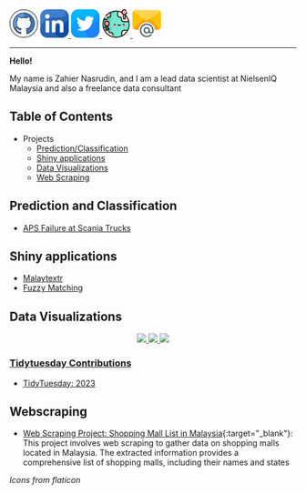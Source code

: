 <div
  <a href="https://github.com/zahiernasrudin" target="_blank"> 
  <img src="img/github.png" style="width: 50px; height: auto;"/> 
  </a> 
  
  <a href="https://www.linkedin.com/in/zahiernasrudin/" target="_blank"> 
  <img src="img/linkedin.png" style="width: 50px; height: auto;"/> 
  </a> 
  
  <a href="https://twitter.com/ZahierNasrudin" target="_blank"> 
  <img src="img/twitter.png" style="width: 50px; height: auto;"/> 
  </a> 
  
  <a href="https://zahier-nasrudin.netlify.app/" target="_blank"> 
  <img src="img/web.png" style="width: 50px; height: auto;"/> 
  </a> 
  
  <a href="mailto: zahiernasrudin@gmail.com" target="_blank"> 
  <img src="img/email.png" alt="GitHub Badge" style="width: 50px; height: auto;"/>
  
  </a>
  
</div>

------------------------------------------------------------------------

**Hello!**

My name is Zahier Nasrudin, and I am a lead data scientist at NielsenIQ Malaysia and also a freelance data consultant

## Table of Contents

- Projects
  - [Prediction/Classification](#prediction-and-classification)
  - [Shiny applications](#shiny-applications)
  - [Data Visualizations](#data-visualizations)
  - [Web Scraping](#webscraping)


## Prediction and Classification
- <a href="https://zahier-nasrudin.netlify.app/posts/2023-01-15-downsampling-aps-truck/downsampling-aps" target="_blank">APS Failure at Scania Trucks</a>


## Shiny applications


- <a href="https://zahier-nasrudin.netlify.app/posts/2022-12-06-shiny-app-malaytextr/shiny-app-malaytextr" target="_blank">Malaytextr</a>
- <a href="https://zahier-nasrudin.netlify.app/posts/2022-11-30-shiny-app-fuzzy-matching/shiny-fuzzy" target="_blank">Fuzzy Matching</a>




## Data Visualizations

<p align= "center">
  <a href="https://zahier-nasrudin.netlify.app/data-visualization"> 
  <img src= "https://zahier-nasrudin.netlify.app/image/visualization/minute-played.jpeg" width="35%" /> 
  
  <a href="https://zahier-nasrudin.netlify.app/data-visualization"> 
  <img src="https://zahier-nasrudin.netlify.app/image/visualization/xg_per_minute_world_cup.jpeg" width="35%" /> 
  
  </a>
  
  <a href="https://zahier-nasrudin.netlify.app/data-visualization"> 
  <img src= "https://zahier-nasrudin.netlify.app/image/visualization/map-median-salary-malaysia.jpeg" width="35%" /> 
  

### Tidytuesday Contributions

- [TidyTuesday: 2023](https://github.com/zahiernasrudin/tidytuesday/tree/main/2023)


## Webscraping
- [Web Scraping Project: Shopping Mall List in Malaysia](https://github.com/zahiernasrudin/webscrape/blob/main/01_webscrape_shopping_mall.qmd){:target="_blank"}: This project involves web scraping to gather data on shopping malls located in Malaysia. The extracted information provides a comprehensive list of shopping malls, including their names and states



*Icons from flaticon*
